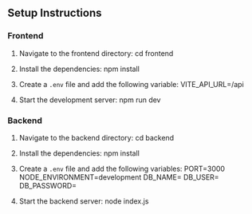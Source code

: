 ## Setup Instructions

### Frontend

1. Navigate to the frontend directory:
   cd frontend

2. Install the dependencies:
   npm install

3. Create a `.env` file and add the following variable:
   VITE_API_URL=/api

4. Start the development server:
   npm run dev

### Backend

1. Navigate to the backend directory:
   cd backend

2. Install the dependencies:
   npm install

3. Create a `.env` file and add the following variables:
   PORT=3000
   NODE_ENVIRONMENT=development
   DB_NAME=
   DB_USER=
   DB_PASSWORD=

4. Start the backend server:
   node index.js
